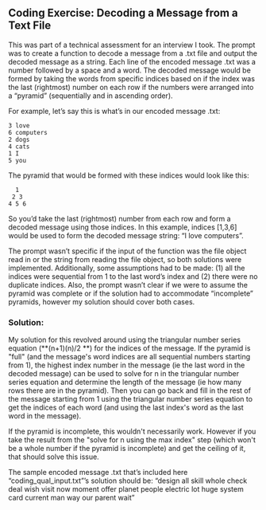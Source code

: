 <h2>Coding Exercise: Decoding a Message from a Text File</h2>

This was part of a technical assessment for an interview I took. The prompt was to create a function to decode a message from a .txt file and output the decoded message as a string. Each line of the encoded message .txt was a number followed by a space and a word. The decoded message would be formed by taking the words from specific indices based on if the index was the last (rightmost) number on each row if the numbers were arranged into a “pyramid” (sequentially and in ascending order).

For example, let’s say this is what’s in our encoded message .txt:
```
3 love
6 computers
2 dogs
4 cats
1 I
5 you
```

The pyramid that would be formed with these indices would look like this:
```
  1
 2 3
4 5 6
```

So you’d take the last (rightmost) number from each row and form a decoded message using those indices. In this example, indices [1,3,6] would be used to form the decoded message string: “I love computers”.

The prompt wasn’t specific if the input of the function was the file object read in or the string from reading the file object, so both solutions were implemented. Additionally, some assumptions had to be made: (1) all the indices were sequential from 1 to the last word’s index and (2) there were no duplicate indices. Also, the prompt wasn’t clear if we were to assume the pyramid was complete or if the solution had to accommodate “incomplete” pyramids, however my solution should cover both cases.

<h3>Solution:</h3>

My solution for this revolved around using the triangular number series equation (**(n+1)(n)/2 **) for the indices of the message. If the pyramid is "full" (and the message's word indices are all sequential numbers starting from 1), the highest index number in the message (ie the last word in the decoded message) can be used to solve for n in the triangular number series equation and determine the length of the message (ie how many rows there are in the pyramid). Then you can go back and fill in the rest of the message starting from 1 using the triangular number series equation to get the indices of each word (and using the last index's word as the last word in the message).

If the pyramid is incomplete, this wouldn't necessarily work. However if you take the result from the "solve for n using the max index" step (which won't be a whole number if the pyramid is incomplete) and get the ceiling of it, that should solve this issue.

The sample encoded message .txt that’s included here “coding_qual_input.txt”’s solution should be: 
“design all skill whole check deal wish visit now moment offer planet people electric lot huge system card current man way our parent wait”
